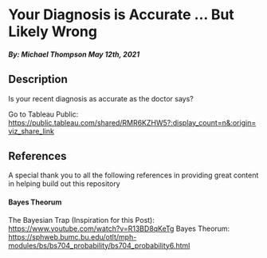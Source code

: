 # Your Diagnosis is Accurate ... But Likely Wrong
##### By: Michael Thompson May 12th, 2021


## Description
Is your recent diagnosis as accurate as the doctor says?

Go to Tableau Public: https://public.tableau.com/shared/RMR6KZHW5?:display_count=n&:origin=viz_share_link 


## References
A special thank you to all the following references in providing great content in helping build out this repository

#### Bayes Theorum
The Bayesian Trap (Inspiration for this Post): https://www.youtube.com/watch?v=R13BD8qKeTg
Bayes Theorum: https://sphweb.bumc.bu.edu/otlt/mph-modules/bs/bs704_probability/bs704_probability6.html
